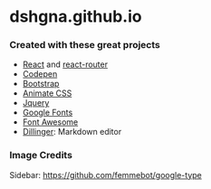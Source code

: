 # dshgna.github.io

### Created with these great projects
- [React] and [react-router]
- [Codepen]
- [Bootstrap]
- [Animate CSS]
- [Jquery]
- [Google Fonts]
- [Font Awesome]
- [Dillinger]: Markdown editor

### Image Credits
Sidebar: https://github.com/femmebot/google-type

[React]: https://facebook.github.io/react/
[react-router]: https://github.com/rackt/react-router
[Codepen]: http://codepen.io/
[Bootstrap]: http://getbootstrap.com/
[Animate CSS]: https://daneden.github.io/animate.css/
[Jquery]: http://jquery.com/
[Google Fonts]: https://www.google.com/fonts
[Font Awesome]: https://fortawesome.github.io/Font-Awesome/ 
[Dillinger]: http://dillinger.io/
